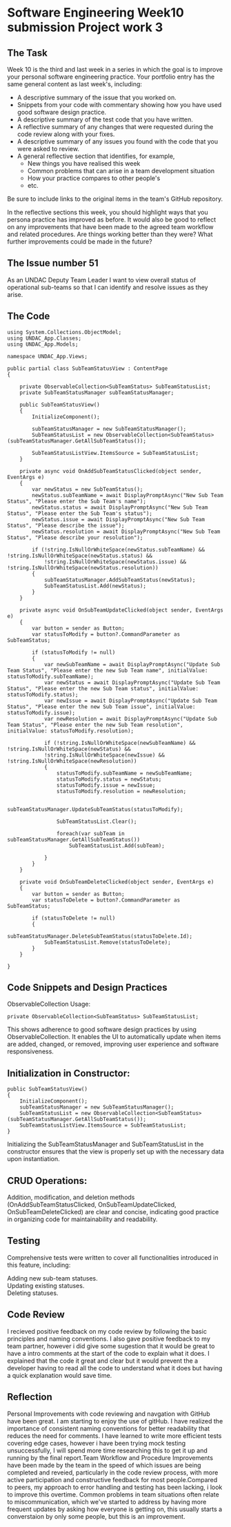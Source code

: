 # Software Engineering Week10 submission Project work 3

## The Task

Week 10 is the third and last week in a series in which the goal is to improve your 
personal software engineering practice. Your portfolio entry has the same general content
as last week's, including:

* A descriptive summary of the issue that you worked on.
* Snippets from your code with commentary showing how you have used good software design 
  practice.
* A descriptive summary of the test code that you have written.
* A reflective summary of any changes that were requested during the code review along 
  with your fixes.
* A descriptive summary of any issues you found with the code that you were asked to review.
* A general reflective section that identifies, for example,
  * New things you have realised this week
  * Common problems that can arise in a team development situation
  * How your practice compares to other people's
  * etc.

Be sure to include links to the original items in the team's GitHub repository.

In the reflective sections this week, you should highlight ways that you persona practice
has improved as before. It would also be good to reflect on any improvements that have
been made to the agreed team workflow and related procedures. Are things working
better than they were? What further improvements could be made in the future?

## The Issue number 51
As an UNDAC Deputy Team Leader I want to view overall status of operational sub-teams
so that I can identify and resolve issues as they arise.


## The Code
```
using System.Collections.ObjectModel;
using UNDAC_App.Classes;
using UNDAC_App.Models;

namespace UNDAC_App.Views;

public partial class SubTeamStatusView : ContentPage
{

	private ObservableCollection<SubTeamStatus> SubTeamStatusList;
	private SubTeamStatusManager subTeamStatusManager;

	public SubTeamStatusView()
	{
		InitializeComponent();

		subTeamStatusManager = new SubTeamStatusManager();
		SubTeamStatusList = new ObservableCollection<SubTeamStatus>(subTeamStatusManager.GetAllSubTeamStatus());

		SubTeamStatusListView.ItemsSource = SubTeamStatusList;
	}

	private async void OnAddSubTeamStatusClicked(object sender, EventArgs e)
	{
		var newStatus = new SubTeamStatus();
		newStatus.subTeamName = await DisplayPromptAsync("New Sub Team Status", "Please enter the Sub Team's name");
        newStatus.status = await DisplayPromptAsync("New Sub Team Status", "Please enter the Sub Team's status");
        newStatus.issue = await DisplayPromptAsync("New Sub Team Status", "Please describe the issue");
        newStatus.resolution = await DisplayPromptAsync("New Sub Team Status", "Please describe your resolution");

		if (!string.IsNullOrWhiteSpace(newStatus.subTeamName) && !string.IsNullOrWhiteSpace(newStatus.status) &&
			!string.IsNullOrWhiteSpace(newStatus.issue) && !string.IsNullOrWhiteSpace(newStatus.resolution))
		{
			subTeamStatusManager.AddSubTeamStatus(newStatus);
			SubTeamStatusList.Add(newStatus);
		}
    }

	private async void OnSubTeamUpdateClicked(object sender, EventArgs e)
	{
		var button = sender as Button;
		var statusToModify = button?.CommandParameter as SubTeamStatus;

		if (statusToModify != null)
		{
			var newSubTeamName = await DisplayPromptAsync("Update Sub Team Status", "Please enter the new Sub Team name", initialValue: statusToModify.subTeamName);
            var newStatus = await DisplayPromptAsync("Update Sub Team Status", "Please enter the new Sub Team status", initialValue: statusToModify.status);
            var newIssue = await DisplayPromptAsync("Update Sub Team Status", "Please enter the new Sub Team issue", initialValue: statusToModify.issue);
            var newResolution = await DisplayPromptAsync("Update Sub Team Status", "Please enter the new Sub Team resolution", initialValue: statusToModify.resolution);

            if (!string.IsNullOrWhiteSpace(newSubTeamName) && !string.IsNullOrWhiteSpace(newStatus) &&
            !string.IsNullOrWhiteSpace(newIssue) && !string.IsNullOrWhiteSpace(newResolution))
            {
                statusToModify.subTeamName = newSubTeamName;
				statusToModify.status = newStatus;
                statusToModify.issue = newIssue;
                statusToModify.resolution = newResolution;
				
				subTeamStatusManager.UpdateSubTeamStatus(statusToModify);

				SubTeamStatusList.Clear();

				foreach(var subTeam in subTeamStatusManager.GetAllSubTeamStatus())
					SubTeamStatusList.Add(subTeam);
				
			}
        }        
    }

	private void OnSubTeamDeleteClicked(object sender, EventArgs e)
	{
		var button = sender as Button;
		var statusToDelete = button?.CommandParameter as SubTeamStatus;

		if (statusToDelete != null)
		{
			subTeamStatusManager.DeleteSubTeamStatus(statusToDelete.Id);
			SubTeamStatusList.Remove(statusToDelete);
		}
	}

}
```

## Code Snippets and Design Practices
ObservableCollection Usage:

```
private ObservableCollection<SubTeamStatus> SubTeamStatusList;
```
This shows adherence to good software design practices by using ObservableCollection.
It enables the UI to automatically update when items are added, changed, or removed,
improving user experience and software responsiveness.

## Initialization in Constructor:

```
public SubTeamStatusView()
{
    InitializeComponent();
    subTeamStatusManager = new SubTeamStatusManager();
    SubTeamStatusList = new ObservableCollection<SubTeamStatus>(subTeamStatusManager.GetAllSubTeamStatus());
    SubTeamStatusListView.ItemsSource = SubTeamStatusList;
}
```
Initializing the SubTeamStatusManager and SubTeamStatusList in the constructor ensures that
the view is properly set up with the necessary data upon instantiation.

## CRUD Operations:

Addition, modification, and deletion methods (OnAddSubTeamStatusClicked, OnSubTeamUpdateClicked, OnSubTeamDeleteClicked)
are clear and concise, indicating good practice in organizing code for maintainability and readability.

## Testing
Comprehensive tests were written to cover all functionalities introduced in this feature, including:

Adding new sub-team statuses.<br>
Updating existing statuses.<br>
Deleting statuses.

## Code Review
I recieved positive feedback on my code review by following the basic principles and naming conventions. I also
gave positive feedback to my team partner, however i did give some sugestion that it would be great to
have a intro comments at the start of the code to explain what it does. I explained that the code it great
and clear but it would prevent the a developer having to read all the code to understand what it does but
having a quick explanation would save time.

## Reflection
Personal Improvements with code reviewing and navgation with GitHub have been great. I am starting to
enjoy the use of gitHub. I have realized the importance of consistent naming conventions for better readability
that reduces the need for comments. I have learned to write more efficient tests covering edge cases, however
i have been trying mock testing unsuccessfully, I will spend more time researching this to get it up and
running by the final report.Team Workflow and Procedure Improvements have been made by the team in the speed
of which issues are being completed and reveied, particularly in the code review process, with more active participation
and constructive feedback for most people.Compared to peers, my approach to error handling and testing has been lacking, i look to improve this overtime.
Common problems in team situations often relate to miscommunication, which we've started
to address by having more frequent updates by asking how everyone is getting on, this usually starts a
converstaion by only some people, but this is an improvement.

